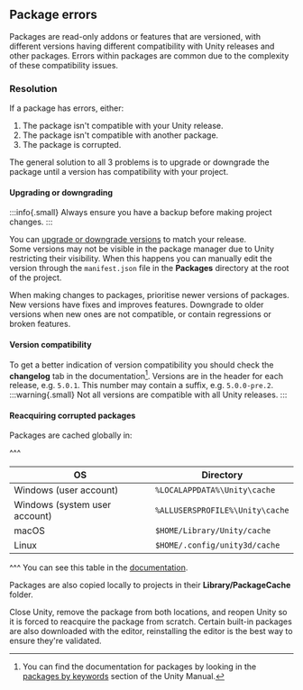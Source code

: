 ## Package errors

Packages are read-only addons or features that are versioned, with different versions having different compatibility with Unity releases and other packages. Errors within packages are common due to the complexity of these compatibility issues.

### Resolution
If a package has errors, either:
1. The package isn't compatible with your Unity release.
2. The package isn't compatible with another package.
3. The package is corrupted.

The general solution to all 3 problems is to upgrade or downgrade the package until a version has compatibility with your project.

#### Upgrading or downgrading
:::info{.small}
Always ensure you have a backup before making project changes.
:::

You can [upgrade or downgrade versions](https://docs.unity3d.com/Manual/upm-ui-update.html) to match your release.  
Some versions may not be visible in the package manager due to Unity restricting their visibility. When this happens you can manually edit the version through the `manifest.json` file in the **Packages** directory at the root of the project.  

When making changes to packages, prioritise newer versions of packages. New versions have fixes and improves features. Downgrade to older versions when new ones are not compatible, or contain regressions or broken features.

#### Version compatibility
To get a better indication of version compatibility you should check the **changelog** tab in the documentation[^1]. Versions are in the header for each release, e.g. `5.0.1`. This number may contain a suffix, e.g. `5.0.0-pre.2`.  
:::warning{.small}
Not all versions are compatible with all Unity releases.
:::

#### Reacquiring corrupted packages
Packages are cached globally in:

^^^

| OS                            | Directory                        |
|-------------------------------|----------------------------------|
| Windows (user account)        | 	`%LOCALAPPDATA%\Unity\cache`    |
| Windows (system user account) | 	`%ALLUSERSPROFILE%\Unity\cache` |
| macOS                         | 	`$HOME/Library/Unity/cache`     |
| Linux                         | 	`$HOME/.config/unity3d/cache`   |
^^^ You can see this table in the [documentation](https://docs.unity3d.com/Manual/upm-cache.html).


Packages are also copied locally to projects in their **Library/PackageCache** folder.

Close Unity, remove the package from both locations, and reopen Unity so it is forced to reacquire the package from scratch. Certain built-in packages are also downloaded with the editor, reinstalling the editor is the best way to ensure they're validated.

[^1]: You can find the documentation for packages by looking in the [packages by keywords](https://docs.unity3d.com/Manual/pack-keys.html) section of the Unity Manual.

